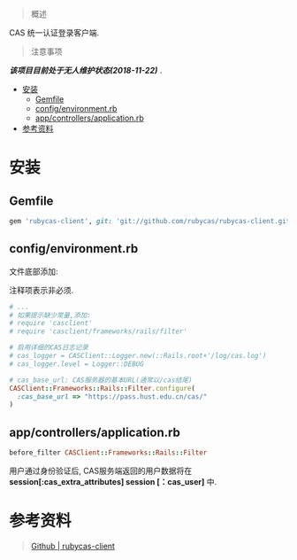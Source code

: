 > 概述

CAS 统一认证登录客户端.

> 注意事项

***该项目目前处于无人维护状态(2018-11-22)*** .

<!-- TOC -->

- [安装](#安装)
  - [Gemfile](#gemfile)
  - [config/environment.rb](#configenvironmentrb)
  - [app/controllers/application.rb](#appcontrollersapplicationrb)
- [参考资料](#参考资料)

<!-- /TOC -->

# 安装

## Gemfile

```Ruby
gem 'rubycas-client', git: 'git://github.com/rubycas/rubycas-client.git'
```

## config/environment.rb

文件底部添加:

注释项表示非必须.
```Ruby
# ...
# 如果提示缺少常量,添加:
# require 'casclient'
# require 'casclient/frameworks/rails/filter'

# 启用详细的CAS日志记录
# cas_logger = CASClient::Logger.new(::Rails.root+'/log/cas.log')
# cas_logger.level = Logger::DEBUG

# cas_base_url: CAS服务器的基本URL(通常以/cas结尾)
CASClient::Frameworks::Rails::Filter.configure(
  :cas_base_url => "https://pass.hust.edu.cn/cas/"
)
```

## app/controllers/application.rb

```Ruby
before_filter CASClient::Frameworks::Rails::Filter
```

用户通过身份验证后, CAS服务端返回的用户数据将在 **session[:cas_extra_attributes] session [：cas_user]** 中.



# 参考资料

> [Github | rubycas-client](https://github.com/rubycas/rubycas-client)
> []()
> []()
> []()
> []()
> []()
> []()
> []()